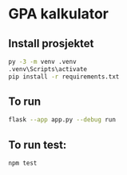 # GPA kalkulator

## Install prosjektet

```bash
py -3 -m venv .venv
.venv\Scripts\activate
pip install -r requirements.txt
```

## To run

```bash
flask --app app.py --debug run
```

## To run test:

```bash
npm test
```
